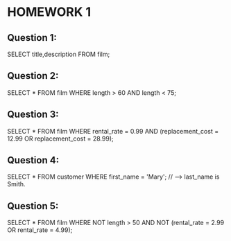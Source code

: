 # HOMEWORK 1

Question 1: 
--
  SELECT title,description FROM film;
   
Question 2:
--
  SELECT * FROM film WHERE length > 60 AND length < 75;

Question 3:
--
  SELECT * FROM film WHERE rental_rate = 0.99 AND (replacement_cost = 12.99 OR replacement_cost = 28.99);

Question 4:
--
  SELECT * FROM customer WHERE first_name = 'Mary'; // --> last_name is Smith.

Question 5:
--
  SELECT * FROM film WHERE NOT length > 50 AND NOT (rental_rate = 2.99 OR rental_rate = 4.99);

